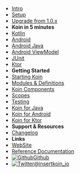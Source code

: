- [Intro](introduction)
- [Setup](setup/index)
- [Upgrade from 1.0.x](setup/upgrade)
- **Koin in 5 minutes**
- [Kotlin](quickstart/kotlin)
- [Android](quickstart/android)
- [Android Java](quickstart/android-java)
- [Android ViewModel](quickstart/android-viewmodel)
- [JUnit](quickstart/junit-test)
- [Ktor](quickstart/ktor)
- **Getting Started**
- [Starting Koin](getting-started/starting-koin)
- [Modules & Definitions](getting-started/modules-definitions)
- [Koin Components](getting-started/koin-components)
- [Scopes](getting-started/scopes)
- [Testing](getting-started/testing)
- [Koin for Java](getting-started/koin-for-java)
- [Koin for Android](getting-started/koin-for-android)
- [Koin for Ktor](getting-started/koin-for-ktor)
- **Support & Resources**
- [Changelog](_changelog)
- **Links**
- [WebSite](https://insert-koin.io/)
- [Reference Documentation](https://docs.insert-koin.io/)
- [![Github](https://icongram.jgog.in/simple/github.svg?color=808080&size=16)Github](https://github.com/InsertKoinIO/koin)
- [![Twitter](https://icongram.jgog.in/simple/twitter.svg?colored&size=16)@insertkoin_io](http://twitter.com/insertkoin_io)
